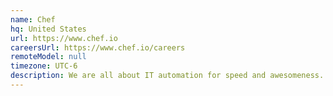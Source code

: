 ```yaml
---
name: Chef
hq: United States
url: https://www.chef.io
careersUrl: https://www.chef.io/careers
remoteModel: null
timezone: UTC-6
description: We are all about IT automation for speed and awesomeness.
---
```

